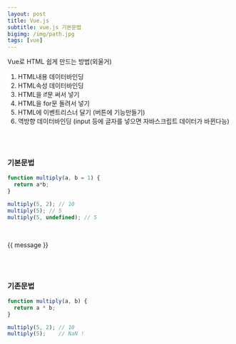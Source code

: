 ```yaml
---
layout: post
title: Vue.js
subtitle: vue.js 기본문법
bigimg: /img/path.jpg
tags: [vue]
---
```




Vue로 HTML 쉽게 만드는 방법(외울거)
<br />
1. HTML내용 데이터바인딩<br />
2. HTML속성 데이터바인딩<br />
3. HTML을 if문 써서 넣기<br />
4. HTML을 for문 돌려서 넣기<br />
5. HTML에 이벤트리스너 달기 (버튼에 기능만들기)<br />
6. 역방향 데이터바인딩 (input 등에 글자를 넣으면 자바스크립트 데이터가 바뀐다능)<br />


<br /><br />

### 기본문법
``` javascript
function multiply(a, b = 1) {
  return a*b;
}

multiply(5, 2); // 10
multiply(5); // 5
multiply(5, undefined); // 5
```
<br />
<script src="https://cdn.jsdelivr.net/npm/vue"></script>

<div id="app">
  <p>{{ message }}</p>
</div>
<script>
new Vue({
  el: '#app',
  data: {
    message: 'Hello Vue.js!'
  }
})
</script>

<br /><br />

### 기존문법
``` javascript
function multiply(a, b) {
  return a * b;
}

multiply(5, 2); // 10
multiply(5);    // NaN !
```

<br /><br />